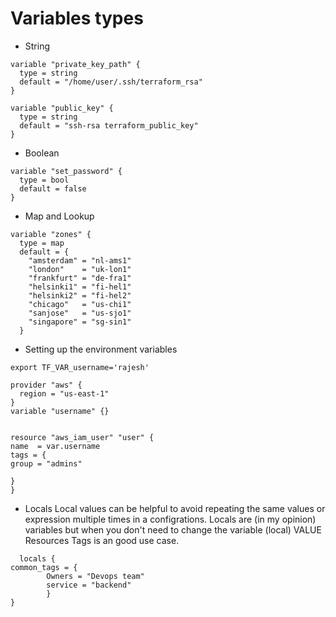 # Variables types
- String

```hcl
variable "private_key_path" {
  type = string
  default = "/home/user/.ssh/terraform_rsa"
}

variable "public_key" {
  type = string
  default = "ssh-rsa terraform_public_key"
}
```
- Boolean
```hcl
variable "set_password" {
  type = bool
  default = false
}
```


- Map and Lookup
  
```hcl
variable "zones" {
  type = map
  default = {
    "amsterdam" = "nl-ams1"
    "london"    = "uk-lon1"
    "frankfurt" = "de-fra1"
    "helsinki1" = "fi-hel1"
    "helsinki2" = "fi-hel2"
    "chicago"   = "us-chi1"
    "sanjose"   = "us-sjo1"
    "singapore" = "sg-sin1"
  }
```
- Setting up the environment variables
```hcl
export TF_VAR_username='rajesh'

provider "aws" {
  region = "us-east-1"
}
variable "username" {}


resource "aws_iam_user" "user" {
name  = var.username
tags = {
group = "admins"

}
}
```

- Locals
Local values can be helpful to avoid repeating the same values or expression multiple times in a configrations.
Locals are (in my opinion) variables but when you don't need to change the variable (local) VALUE
Resources Tags is an good use case.

```hcl
  locals {
common_tags = {
        Owners = "Devops team"
        service = "backend"
        }
}
```

